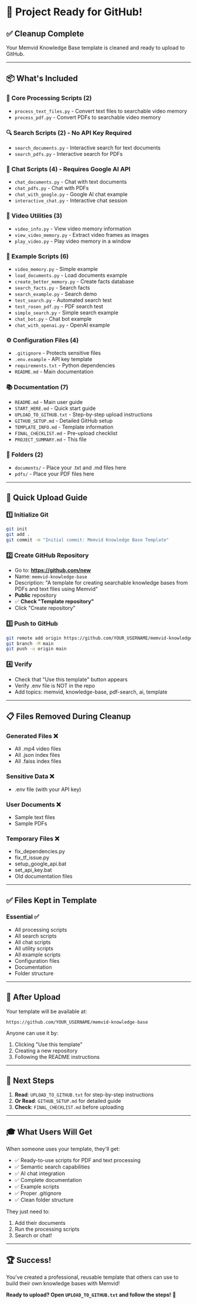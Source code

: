 # 🎉 Project Ready for GitHub!

## ✅ Cleanup Complete

Your Memvid Knowledge Base template is cleaned and ready to upload to GitHub.

---

## 📦 What's Included

### 🔧 Core Processing Scripts (2)
- `process_text_files.py` - Convert text files to searchable video memory
- `process_pdf.py` - Convert PDFs to searchable video memory

### 🔍 Search Scripts (2) - No API Key Required
- `search_documents.py` - Interactive search for text documents
- `search_pdfs.py` - Interactive search for PDFs

### 💬 Chat Scripts (4) - Requires Google AI API
- `chat_documents.py` - Chat with text documents
- `chat_pdfs.py` - Chat with PDFs
- `chat_with_google.py` - Google AI chat example
- `interactive_chat.py` - Interactive chat session

### 🎥 Video Utilities (3)
- `video_info.py` - View video memory information
- `view_video_memory.py` - Extract video frames as images
- `play_video.py` - Play video memory in a window

### 📝 Example Scripts (6)
- `video_memory.py` - Simple example
- `load_documents.py` - Load documents example
- `create_better_memory.py` - Create facts database
- `search_facts.py` - Search facts
- `search_example.py` - Search demo
- `test_search.py` - Automated search test
- `test_rosen_pdf.py` - PDF search test
- `simple_search.py` - Simple search example
- `chat_bot.py` - Chat bot example
- `chat_with_openai.py` - OpenAI example

### ⚙️ Configuration Files (4)
- `.gitignore` - Protects sensitive files
- `.env.example` - API key template
- `requirements.txt` - Python dependencies
- `README.md` - Main documentation

### 📚 Documentation (7)
- `README.md` - Main user guide
- `START_HERE.md` - Quick start guide
- `UPLOAD_TO_GITHUB.txt` - Step-by-step upload instructions
- `GITHUB_SETUP.md` - Detailed GitHub setup
- `TEMPLATE_INFO.md` - Template information
- `FINAL_CHECKLIST.md` - Pre-upload checklist
- `PROJECT_SUMMARY.md` - This file

### 📁 Folders (2)
- `documents/` - Place your .txt and .md files here
- `pdfs/` - Place your PDF files here

---

## 🚀 Quick Upload Guide

### 1️⃣ Initialize Git
```bash
git init
git add .
git commit -m "Initial commit: Memvid Knowledge Base Template"
```

### 2️⃣ Create GitHub Repository
- Go to: **https://github.com/new**
- Name: `memvid-knowledge-base`
- Description: "A template for creating searchable knowledge bases from PDFs and text files using Memvid"
- **Public** repository
- ✅ **Check "Template repository"**
- Click "Create repository"

### 3️⃣ Push to GitHub
```bash
git remote add origin https://github.com/YOUR_USERNAME/memvid-knowledge-base.git
git branch -M main
git push -u origin main
```

### 4️⃣ Verify
- Check that "Use this template" button appears
- Verify .env file is NOT in the repo
- Add topics: memvid, knowledge-base, pdf-search, ai, template

---

## 📋 Files Removed During Cleanup

### Generated Files ❌
- All .mp4 video files
- All .json index files
- All .faiss index files

### Sensitive Data ❌
- .env file (with your API key)

### User Documents ❌
- Sample text files
- Sample PDFs

### Temporary Files ❌
- fix_dependencies.py
- fix_tf_issue.py
- setup_google_api.bat
- set_api_key.bat
- Old documentation files

---

## ✅ Files Kept in Template

### Essential ✅
- All processing scripts
- All search scripts
- All chat scripts
- All utility scripts
- All example scripts
- Configuration files
- Documentation
- Folder structure

---

## 🎯 After Upload

Your template will be available at:
```
https://github.com/YOUR_USERNAME/memvid-knowledge-base
```

Anyone can use it by:
1. Clicking "Use this template"
2. Creating a new repository
3. Following the README instructions

---

## 📖 Next Steps

1. **Read**: `UPLOAD_TO_GITHUB.txt` for step-by-step instructions
2. **Or Read**: `GITHUB_SETUP.md` for detailed guide
3. **Check**: `FINAL_CHECKLIST.md` before uploading

---

## 🎓 What Users Will Get

When someone uses your template, they'll get:
- ✅ Ready-to-use scripts for PDF and text processing
- ✅ Semantic search capabilities
- ✅ AI chat integration
- ✅ Complete documentation
- ✅ Example scripts
- ✅ Proper .gitignore
- ✅ Clean folder structure

They just need to:
1. Add their documents
2. Run the processing scripts
3. Search or chat!

---

## 🏆 Success!

You've created a professional, reusable template that others can use to build their own knowledge bases with Memvid!

**Ready to upload? Open `UPLOAD_TO_GITHUB.txt` and follow the steps!** 🚀

